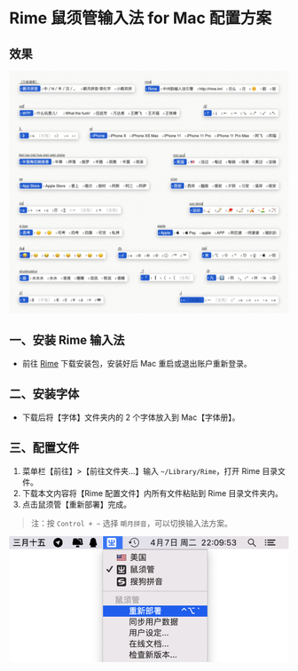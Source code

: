 # Rime 鼠须管输入法 for Mac 配置方案
## 效果
![](图片/效果图.jpg)

## 一、安装 Rime 输入法
* 前往 [Rime](https://rime.im/) 下载安装包，安装好后 Mac 重启或退出账户重新登录。

## 二、安装字体

* 下载后将【字体】文件夹内的 2 个字体放入到 Mac【字体册】。

## 三、配置文件
1. 菜单栏【前往】>【前往文件夹…】输入 `~/Library/Rime`，打开 Rime 目录文件。
2. 下载本文内容将【Rime 配置文件】内所有文件粘贴到 Rime 目录文件夹内。
3. 点击鼠须管【重新部署】完成。

>注：按 `Control + ~` 选择 `朙月拼音`，可以切换输入法方案。


![](图片/001.png)

